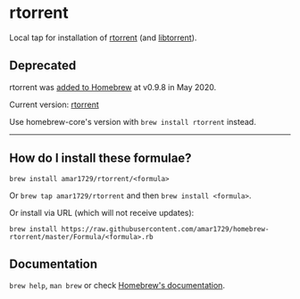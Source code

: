 # rtorrent

Local tap for installation of [rtorrent](https://github.com/rakshasa/rtorrent) (and [libtorrent](https://github.com/rakshasa/libtorrent)).

## Deprecated

rtorrent was [added to Homebrew](https://github.com/Homebrew/homebrew-core/pull/54814) at v0.9.8 in May 2020.

Current version: [rtorrent](https://github.com/Homebrew/homebrew-core/blob/master/Formula/rtorrent.rb)

Use homebrew-core's version with `brew install rtorrent` instead.

----

## How do I install these formulae?
`brew install amar1729/rtorrent/<formula>`

Or `brew tap amar1729/rtorrent` and then `brew install <formula>`.

Or install via URL (which will not receive updates):

```
brew install https://raw.githubusercontent.com/amar1729/homebrew-rtorrent/master/Formula/<formula>.rb
```

## Documentation
`brew help`, `man brew` or check [Homebrew's documentation](https://docs.brew.sh).
